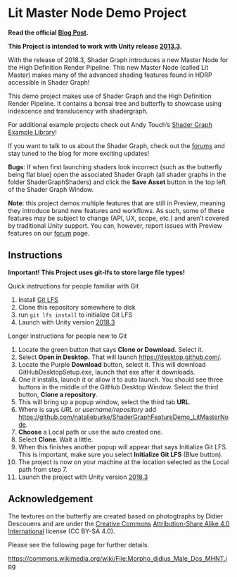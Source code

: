 # Lit Master Node Demo Project

**Read the official [Blog Post](https://blogs.unity3d.com/2018/12/19/unity-2018-3-shader-graph-update-lit-master-node/).**

**This Project is intended to work with Unity release [2013.3](https://unity3d.com/get-unity/update).**

With the release of 2018.3, Shader Graph introduces a new Master Node for the High Definition Render Pipeline. 
This new Master Node (called Lit Master) makes many of the advanced shading features found in HDRP accessible in Shader Graph!

This demo project makes use of Shader Graph and the High Definition Render Pipeline. It contains a bonsai tree and butterfly to showcase using iridescence 
and translucency with shadergraph.

For additional example projects check out Andy Touch’s [Shader Graph Example Library](https://github.com/UnityTechnologies/ShaderGraph_ExampleLibrary)!

If you want to talk to us about the Shader Graph, check out the [forums](https://forum.unity.com/threads/feedback-wanted-shader-graph.511960/) and stay tuned to the blog for more exciting updates!

**Bugs**: If when first launching shaders look incorrect (such as the butterfly being flat blue) open the associated Shader Graph (all shader graphs in the folder ShaderGraphShaders) and click the **Save Asset** button in the top left of the Shader Graph Window.

**Note**: this project demos multiple features that are still in Preview, meaning they introduce brand new features and workflows. As such, some of these features may be subject to change (API, UX, scope, etc.) and aren’t covered by traditional Unity support. 
You can, however, report issues with Preview features on our [forum](https://forum.unity.com/forums/graphics-experimental-previews.110/?_ga=2.75910933.1446511377.1522795261-1647295365.1509665782) page.

Instructions
------------
**Important! This Project uses git-lfs to store large file types!**

Quick instructions for people familiar with Git
1. Install [Git LFS](https://git-lfs.github.com/)
2. Clone this repository somewhere to disk
3. run `git lfs install` to initialize Git LFS
4. Launch with Unity version [2018.3](https://unity3d.com/get-unity/update)

Longer instructions for people new to Git
1. Locate the green button that says **Clone or Download**. Select it.
2. Select **Open in Desktop.** That will launch https://desktop.github.com/. 
3. Locate the Purple **Download** button, select it. This will download GitHubDesktopSetup.exe, launch that exe after it downloads.
4. One it installs, launch it or allow it to auto launch. You should see three buttons in the middle of the GitHub Desktop Window. Select the third button, **Clone a repository**.
5. This will bring up a popup window, select the third tab **URL**.
6. Where is says *URL or username/repository* add https://github.com/natalieburke/ShaderGraphFeatureDemo_LitMasterNode.
7. **Choose** a Local path or use the auto created one.
8. Select **Clone**. Wait a little.
9. When this finishes another popup will appear that says Initialize Git LFS. This is important, make sure you select **Initialize Git LFS** (Blue button).
10. The project is now on your machine at the location selected as the Local path from step 7.
11. Launch the project with Unity version [2018.3](https://unity3d.com/get-unity/update)


Acknowledgement
---------------

The textures on the butterfly are created based on photogtraphs by Didier Descouens and are under the [Creative Commons](https://en.wikipedia.org/wiki/en:Creative_Commons) [Attribution-Share Alike 4.0 International](https://creativecommons.org/licenses/by-sa/4.0/deed.en) license (CC BY-SA 4.0).

Please see the following page for further details.

https://commons.wikimedia.org/wiki/File:Morpho_didius_Male_Dos_MHNT.jpg
